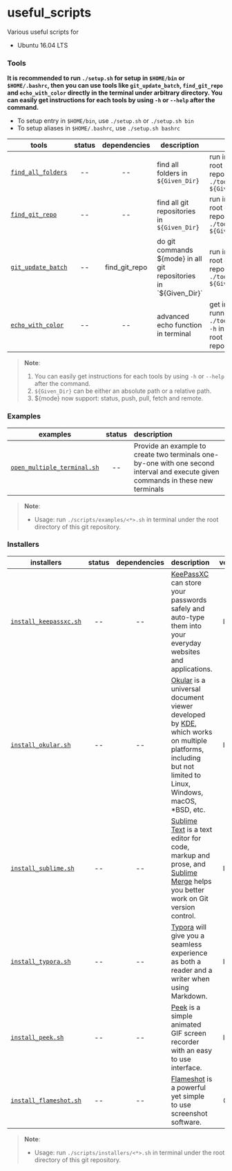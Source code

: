 # useful_scripts
Various useful scripts for

* Ubuntu 16.04 LTS



### Tools

**It is recommended to run `./setup.sh` for setup in `$HOME/bin` or `$HOME/.bashrc`, then you can use tools like `git_update_batch`, `find_git_repo` and `echo_with_color` directly in the terminal under arbitrary directory. You can easily get instructions for each tools by using `-h` or `--help` after the command.**

* To setup entry in `$HOME/bin`, use `./setup.sh` or `./setup.sh bin`
* To setup aliases in `$HOME/.bashrc`, use `./setup.sh bashrc`

| tools                                        | status | dependencies  | description                                                  | usage example                                                |
| -------------------------------------------- | :----: | :-----------: | ------------------------------------------------------------ | ------------------------------------------------------------ |
| [`find_all_folders`](tools/find_all_folders) |   --   |      --       | find all folders in `${Given_Dir}`                           | run in terminal under the root directory of this git repository. `./tools/find_all_folders ${Given_Dir}` |
| [`find_git_repo`](tools/find_git_repo)       |   --   |      --       | find all git repositories in `${Given_Dir}`                  | run in terminal under the root directory of this git repository. `./tools/find_git_repo ${Given_Dir}` |
| [`git_update_batch`](tools/git_update_batch) |   --   | find_git_repo | do git commands ${mode} in all git repositories in `${Given_Dir}` | run in terminal under the root directory of this git repository. `./tools/find_git_repo ${Given_Dir} ${mode}` |
| [`echo_with_color`](tools/echo_with_color)   |   --   |      --       | advanced echo function in terminal                           | get instructions by running `./tools/echo_with_color -h` in terminal under the root directory of this git repository. |

> **Note**: 
>
> 1. You can easily get instructions for each tools by using `-h` or `--help` after the command.
> 2. `${Given_Dir}` can be either an absolute path or a relative path.
> 3. ${mode} now support: status, push, pull, fetch and remote.



### Examples

| examples                                                     | status | description                                                  |
| ------------------------------------------------------------ | :----: | :----------------------------------------------------------- |
| [`open_multiple_terminal.sh`](examples/open_multiple_terminal.sh) |   --   | Provide an example to create two terminals one-by-one with one second interval and execute given commands in these new terminals |

> **Note**:
>
> * Usage: run `./scripts/examples/<*>.sh` in terminal under the root directory of this git repository. 

### Installers

| installers                                                | status | dependencies | description                                                  | version |
| --------------------------------------------------------- | :----: | :----------: | :----------------------------------------------------------- | :-----: |
| [`install_keepassxc.sh`](installers/install_keepassxc.sh) |   --   |      --      | [KeePassXC](https://keepassxc.org/) can store your passwords safely and auto-type them into your everyday websites and applications. | latest  |
| [`install_okular.sh`](installers/install_okular.sh)       |   --   |      --      | [Okular](https://okular.kde.org/) is a universal document viewer developed by [KDE](https://www.kde.org/), which works on multiple platforms, including but not limited to Linux, Windows, macOS, *BSD, etc. | latest  |
| [`install_sublime.sh`](installers/install_sublime.sh)     |   --   |      --      | [Sublime Text](https://www.sublimetext.com/) is a text editor for code, markup and prose, and [Sublime Merge](https://www.sublimemerge.com/) helps you better work on Git version control. | latest  |
| [`install_typora.sh`](installers/install_typora.sh)       |   --   |      --      | [Typora](https://typora.io/) will give you a seamless experience as both a reader and a writer when using Markdown. | latest  |
| [`install_peek.sh`](installers/install_peek.sh)           |   --   |      --      | [Peek](https://github.com/phw/peek) is a simple animated GIF screen recorder with an easy to use interface. | latest  |
| [`install_flameshot.sh`](installers/install_flameshot.sh) |   --   |      --      | [Flameshot](https://flameshot.js.org/) is a powerful yet simple to use screenshot software. |  0.6.0  |

> **Note**:
>
> * Usage: run `./scripts/installers/<*>.sh` in terminal under the root directory of this git repository. 